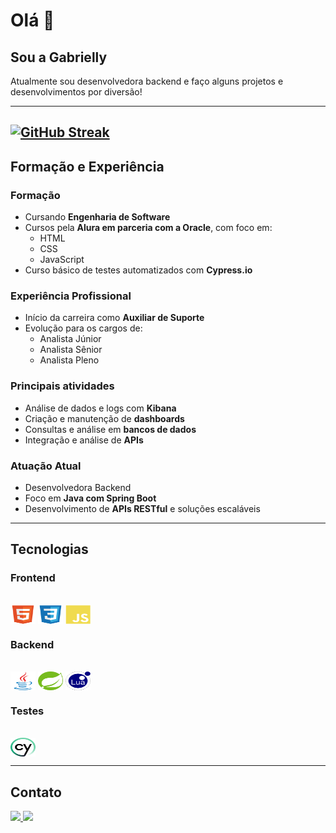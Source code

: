 # Olá 👋  
## Sou a Gabrielly
Atualmente sou desenvolvedora backend e faço alguns projetos e desenvolvimentos por diversão!

---
[![GitHub Streak](https://streak-stats.demolab.com?user=EllyMarce&theme=tokyonight)](https://git.io/streak-stats)
---


## Formação e Experiência

### Formação
- Cursando **Engenharia de Software**
- Cursos pela **Alura em parceria com a Oracle**, com foco em:
  - HTML  
  - CSS  
  - JavaScript
- Curso básico de testes automatizados com **Cypress.io**

### Experiência Profissional
- Início da carreira como **Auxiliar de Suporte**
- Evolução para os cargos de:
  - Analista Júnior  
  - Analista Sênior  
  - Analista Pleno

### Principais atividades
- Análise de dados e logs com **Kibana**
- Criação e manutenção de **dashboards**
- Consultas e análise em **bancos de dados**
- Integração e análise de **APIs**

### Atuação Atual
- Desenvolvedora Backend
- Foco em **Java com Spring Boot**
- Desenvolvimento de **APIs RESTful** e soluções escaláveis

---

## Tecnologias

### Frontend
<div style="display: inline_block"><br>
  <img align="center" alt="HTML5" height="30" width="40" src="https://raw.githubusercontent.com/devicons/devicon/master/icons/html5/html5-original.svg">
  <img align="center" alt="CSS3" height="30" width="40" src="https://raw.githubusercontent.com/devicons/devicon/master/icons/css3/css3-original.svg">
  <img align="center" alt="JavaScript" height="30" width="40" src="https://raw.githubusercontent.com/devicons/devicon/master/icons/javascript/javascript-plain.svg">
</div>

### Backend
<div style="display: inline_block"><br>
  <img align="center" alt="Java" height="30" width="40" src="https://raw.githubusercontent.com/devicons/devicon/master/icons/java/java-original.svg">
  <img align="center" alt="Spring" height="30" width="40" src="https://raw.githubusercontent.com/devicons/devicon/master/icons/spring/spring-original.svg">
  <img align="center" alt="Lua" height="30" width="40" src="https://raw.githubusercontent.com/devicons/devicon/master/icons/lua/lua-original.svg">
</div>

### Testes
<div style="display: inline_block"><br>
  <img align="center" alt="Cypress" height="30" width="40" src="https://raw.githubusercontent.com/devicons/devicon/master/icons/cypressio/cypressio-original.svg">
</div>

---

## Contato

<div>
  <a href="https://www.instagram.com/elly.marcee/" target="_blank">
    <img src="https://img.shields.io/badge/-Instagram-%23E4405F?style=for-the-badge&logo=instagram&logoColor=white" target="_blank">
  </a>
  <a href="https://www.linkedin.com/in/gabrielly-marcello-79271b259/" target="_blank">
    <img src="https://img.shields.io/badge/-LinkedIn-%230077B5?style=for-the-badge&logo=linkedin&logoColor=white" target="_blank">
  </a>
</div>
